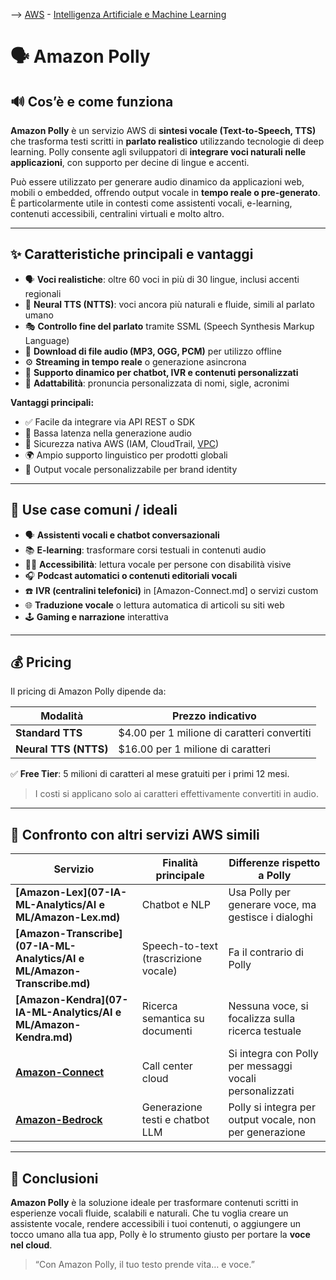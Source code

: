 --> [AWS](/00-Intro/AWS.md)  -  [Intelligenza Artificiale e Machine Learning](/07-IA-ML-Analytics/Intelligenza-artificiale-Machine-Learning-e-Analytics.md)
# 🗣️ Amazon Polly

## 🔊 Cos’è e come funziona

**Amazon Polly** è un servizio AWS di **sintesi vocale (Text-to-Speech, TTS)** che trasforma testi scritti in **parlato realistico** utilizzando tecnologie di deep learning. Polly consente agli sviluppatori di **integrare voci naturali nelle applicazioni**, con supporto per decine di lingue e accenti.

Può essere utilizzato per generare audio dinamico da applicazioni web, mobili o embedded, offrendo output vocale in **tempo reale o pre-generato**. È particolarmente utile in contesti come assistenti vocali, e-learning, contenuti accessibili, centralini virtuali e molto altro.

---

## ✨ Caratteristiche principali e vantaggi

- 🗣️ **Voci realistiche**: oltre 60 voci in più di 30 lingue, inclusi accenti regionali
- 🤖 **Neural TTS (NTTS)**: voci ancora più naturali e fluide, simili al parlato umano
- 🎭 **Controllo fine del parlato** tramite SSML (Speech Synthesis Markup Language)
- 💾 **Download di file audio (MP3, OGG, PCM)** per utilizzo offline
- ⚙️ **Streaming in tempo reale** o generazione asincrona
- 🔁 **Supporto dinamico per chatbot, IVR e contenuti personalizzati**
- 🧠 **Adattabilità**: pronuncia personalizzata di nomi, sigle, acronimi

**Vantaggi principali:**

- ✅ Facile da integrare via API REST o SDK
- 🚀 Bassa latenza nella generazione audio
- 🔐 Sicurezza nativa AWS (IAM, CloudTrail, [VPC](/03-CDN-e-Networking/Amazon-VPC.md))
- 🌍 Ampio supporto linguistico per prodotti globali
- 💬 Output vocale personalizzabile per brand identity

---

## 🚀 Use case comuni / ideali

- 🗣️ **Assistenti vocali e chatbot conversazionali**
- 📚 **E-learning**: trasformare corsi testuali in contenuti audio
- 🧑‍🦯 **Accessibilità**: lettura vocale per persone con disabilità visive
- 🎧 **Podcast automatici o contenuti editoriali vocali**
- ☎️ **IVR (centralini telefonici)** in [Amazon-Connect.md] o servizi custom
- 🌐 **Traduzione vocale** o lettura automatica di articoli su siti web
- 🕹️ **Gaming e narrazione** interattiva

---

## 💰 Pricing

Il pricing di Amazon Polly dipende da:

| Modalità             | Prezzo indicativo                              |
|----------------------|--------------------------------------------------|
| **Standard TTS**     | $4.00 per 1 milione di caratteri convertiti     |
| **Neural TTS (NTTS)**| $16.00 per 1 milione di caratteri               |

✅ **Free Tier**: 5 milioni di caratteri al mese gratuiti per i primi 12 mesi.

> I costi si applicano solo ai caratteri effettivamente convertiti in audio.


---

## 🔄 Confronto con altri servizi AWS simili

| Servizio               | Finalità principale                     | Differenze rispetto a Polly                              |
|------------------------|------------------------------------------|----------------------------------------------------------|
| **[Amazon-Lex](07-IA-ML-Analytics/AI e ML/Amazon-Lex.md)**         | Chatbot e NLP                            | Usa Polly per generare voce, ma gestisce i dialoghi      |
| **[Amazon-Transcribe](07-IA-ML-Analytics/AI e ML/Amazon-Transcribe.md)**  | Speech-to-text (trascrizione vocale)    | Fa il contrario di Polly                                 |
| **[Amazon-Kendra](07-IA-ML-Analytics/AI e ML/Amazon-Kendra.md)**      | Ricerca semantica su documenti           | Nessuna voce, si focalizza sulla ricerca testuale        |
| **[Amazon-Connect](/Others/Amazon-Connect.md)**     | Call center cloud                        | Si integra con Polly per messaggi vocali personalizzati  |
| **[Amazon-Bedrock](/Amazon-Bedrock.md)**     | Generazione testi e chatbot LLM          | Polly si integra per output vocale, non per generazione  |

---

## 📌 Conclusioni

**Amazon Polly** è la soluzione ideale per trasformare contenuti scritti in esperienze vocali fluide, scalabili e naturali. Che tu voglia creare un assistente vocale, rendere accessibili i tuoi contenuti, o aggiungere un tocco umano alla tua app, Polly è lo strumento giusto per portare la **voce nel cloud**.

> “Con Amazon Polly, il tuo testo prende vita… e voce.”
